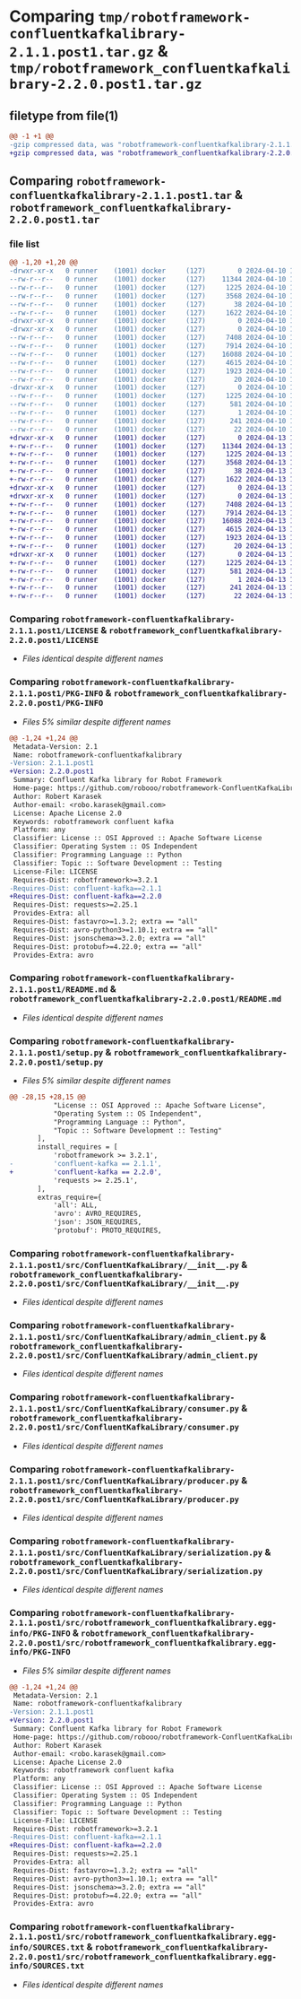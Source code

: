 # Comparing `tmp/robotframework-confluentkafkalibrary-2.1.1.post1.tar.gz` & `tmp/robotframework_confluentkafkalibrary-2.2.0.post1.tar.gz`

## filetype from file(1)

```diff
@@ -1 +1 @@
-gzip compressed data, was "robotframework-confluentkafkalibrary-2.1.1.post1.tar", last modified: Wed Apr 10 19:32:30 2024, max compression
+gzip compressed data, was "robotframework_confluentkafkalibrary-2.2.0.post1.tar", last modified: Sat Apr 13 19:52:38 2024, max compression
```

## Comparing `robotframework-confluentkafkalibrary-2.1.1.post1.tar` & `robotframework_confluentkafkalibrary-2.2.0.post1.tar`

### file list

```diff
@@ -1,20 +1,20 @@
-drwxr-xr-x   0 runner    (1001) docker     (127)        0 2024-04-10 19:32:30.342513 robotframework-confluentkafkalibrary-2.1.1.post1/
--rw-r--r--   0 runner    (1001) docker     (127)    11344 2024-04-10 19:32:26.000000 robotframework-confluentkafkalibrary-2.1.1.post1/LICENSE
--rw-r--r--   0 runner    (1001) docker     (127)     1225 2024-04-10 19:32:30.342513 robotframework-confluentkafkalibrary-2.1.1.post1/PKG-INFO
--rw-r--r--   0 runner    (1001) docker     (127)     3568 2024-04-10 19:32:26.000000 robotframework-confluentkafkalibrary-2.1.1.post1/README.md
--rw-r--r--   0 runner    (1001) docker     (127)       38 2024-04-10 19:32:30.342513 robotframework-confluentkafkalibrary-2.1.1.post1/setup.cfg
--rw-r--r--   0 runner    (1001) docker     (127)     1622 2024-04-10 19:32:26.000000 robotframework-confluentkafkalibrary-2.1.1.post1/setup.py
-drwxr-xr-x   0 runner    (1001) docker     (127)        0 2024-04-10 19:32:30.338513 robotframework-confluentkafkalibrary-2.1.1.post1/src/
-drwxr-xr-x   0 runner    (1001) docker     (127)        0 2024-04-10 19:32:30.338513 robotframework-confluentkafkalibrary-2.1.1.post1/src/ConfluentKafkaLibrary/
--rw-r--r--   0 runner    (1001) docker     (127)     7408 2024-04-10 19:32:26.000000 robotframework-confluentkafkalibrary-2.1.1.post1/src/ConfluentKafkaLibrary/__init__.py
--rw-r--r--   0 runner    (1001) docker     (127)     7914 2024-04-10 19:32:26.000000 robotframework-confluentkafkalibrary-2.1.1.post1/src/ConfluentKafkaLibrary/admin_client.py
--rw-r--r--   0 runner    (1001) docker     (127)    16088 2024-04-10 19:32:26.000000 robotframework-confluentkafkalibrary-2.1.1.post1/src/ConfluentKafkaLibrary/consumer.py
--rw-r--r--   0 runner    (1001) docker     (127)     4615 2024-04-10 19:32:26.000000 robotframework-confluentkafkalibrary-2.1.1.post1/src/ConfluentKafkaLibrary/producer.py
--rw-r--r--   0 runner    (1001) docker     (127)     1923 2024-04-10 19:32:26.000000 robotframework-confluentkafkalibrary-2.1.1.post1/src/ConfluentKafkaLibrary/serialization.py
--rw-r--r--   0 runner    (1001) docker     (127)       20 2024-04-10 19:32:26.000000 robotframework-confluentkafkalibrary-2.1.1.post1/src/ConfluentKafkaLibrary/version.py
-drwxr-xr-x   0 runner    (1001) docker     (127)        0 2024-04-10 19:32:30.338513 robotframework-confluentkafkalibrary-2.1.1.post1/src/robotframework_confluentkafkalibrary.egg-info/
--rw-r--r--   0 runner    (1001) docker     (127)     1225 2024-04-10 19:32:30.000000 robotframework-confluentkafkalibrary-2.1.1.post1/src/robotframework_confluentkafkalibrary.egg-info/PKG-INFO
--rw-r--r--   0 runner    (1001) docker     (127)      581 2024-04-10 19:32:30.000000 robotframework-confluentkafkalibrary-2.1.1.post1/src/robotframework_confluentkafkalibrary.egg-info/SOURCES.txt
--rw-r--r--   0 runner    (1001) docker     (127)        1 2024-04-10 19:32:30.000000 robotframework-confluentkafkalibrary-2.1.1.post1/src/robotframework_confluentkafkalibrary.egg-info/dependency_links.txt
--rw-r--r--   0 runner    (1001) docker     (127)      241 2024-04-10 19:32:30.000000 robotframework-confluentkafkalibrary-2.1.1.post1/src/robotframework_confluentkafkalibrary.egg-info/requires.txt
--rw-r--r--   0 runner    (1001) docker     (127)       22 2024-04-10 19:32:30.000000 robotframework-confluentkafkalibrary-2.1.1.post1/src/robotframework_confluentkafkalibrary.egg-info/top_level.txt
+drwxr-xr-x   0 runner    (1001) docker     (127)        0 2024-04-13 19:52:38.663756 robotframework_confluentkafkalibrary-2.2.0.post1/
+-rw-r--r--   0 runner    (1001) docker     (127)    11344 2024-04-13 19:52:32.000000 robotframework_confluentkafkalibrary-2.2.0.post1/LICENSE
+-rw-r--r--   0 runner    (1001) docker     (127)     1225 2024-04-13 19:52:38.663756 robotframework_confluentkafkalibrary-2.2.0.post1/PKG-INFO
+-rw-r--r--   0 runner    (1001) docker     (127)     3568 2024-04-13 19:52:32.000000 robotframework_confluentkafkalibrary-2.2.0.post1/README.md
+-rw-r--r--   0 runner    (1001) docker     (127)       38 2024-04-13 19:52:38.663756 robotframework_confluentkafkalibrary-2.2.0.post1/setup.cfg
+-rw-r--r--   0 runner    (1001) docker     (127)     1622 2024-04-13 19:52:32.000000 robotframework_confluentkafkalibrary-2.2.0.post1/setup.py
+drwxr-xr-x   0 runner    (1001) docker     (127)        0 2024-04-13 19:52:38.659756 robotframework_confluentkafkalibrary-2.2.0.post1/src/
+drwxr-xr-x   0 runner    (1001) docker     (127)        0 2024-04-13 19:52:38.659756 robotframework_confluentkafkalibrary-2.2.0.post1/src/ConfluentKafkaLibrary/
+-rw-r--r--   0 runner    (1001) docker     (127)     7408 2024-04-13 19:52:32.000000 robotframework_confluentkafkalibrary-2.2.0.post1/src/ConfluentKafkaLibrary/__init__.py
+-rw-r--r--   0 runner    (1001) docker     (127)     7914 2024-04-13 19:52:32.000000 robotframework_confluentkafkalibrary-2.2.0.post1/src/ConfluentKafkaLibrary/admin_client.py
+-rw-r--r--   0 runner    (1001) docker     (127)    16088 2024-04-13 19:52:32.000000 robotframework_confluentkafkalibrary-2.2.0.post1/src/ConfluentKafkaLibrary/consumer.py
+-rw-r--r--   0 runner    (1001) docker     (127)     4615 2024-04-13 19:52:32.000000 robotframework_confluentkafkalibrary-2.2.0.post1/src/ConfluentKafkaLibrary/producer.py
+-rw-r--r--   0 runner    (1001) docker     (127)     1923 2024-04-13 19:52:32.000000 robotframework_confluentkafkalibrary-2.2.0.post1/src/ConfluentKafkaLibrary/serialization.py
+-rw-r--r--   0 runner    (1001) docker     (127)       20 2024-04-13 19:52:32.000000 robotframework_confluentkafkalibrary-2.2.0.post1/src/ConfluentKafkaLibrary/version.py
+drwxr-xr-x   0 runner    (1001) docker     (127)        0 2024-04-13 19:52:38.663756 robotframework_confluentkafkalibrary-2.2.0.post1/src/robotframework_confluentkafkalibrary.egg-info/
+-rw-r--r--   0 runner    (1001) docker     (127)     1225 2024-04-13 19:52:38.000000 robotframework_confluentkafkalibrary-2.2.0.post1/src/robotframework_confluentkafkalibrary.egg-info/PKG-INFO
+-rw-r--r--   0 runner    (1001) docker     (127)      581 2024-04-13 19:52:38.000000 robotframework_confluentkafkalibrary-2.2.0.post1/src/robotframework_confluentkafkalibrary.egg-info/SOURCES.txt
+-rw-r--r--   0 runner    (1001) docker     (127)        1 2024-04-13 19:52:38.000000 robotframework_confluentkafkalibrary-2.2.0.post1/src/robotframework_confluentkafkalibrary.egg-info/dependency_links.txt
+-rw-r--r--   0 runner    (1001) docker     (127)      241 2024-04-13 19:52:38.000000 robotframework_confluentkafkalibrary-2.2.0.post1/src/robotframework_confluentkafkalibrary.egg-info/requires.txt
+-rw-r--r--   0 runner    (1001) docker     (127)       22 2024-04-13 19:52:38.000000 robotframework_confluentkafkalibrary-2.2.0.post1/src/robotframework_confluentkafkalibrary.egg-info/top_level.txt
```

### Comparing `robotframework-confluentkafkalibrary-2.1.1.post1/LICENSE` & `robotframework_confluentkafkalibrary-2.2.0.post1/LICENSE`

 * *Files identical despite different names*

### Comparing `robotframework-confluentkafkalibrary-2.1.1.post1/PKG-INFO` & `robotframework_confluentkafkalibrary-2.2.0.post1/PKG-INFO`

 * *Files 5% similar despite different names*

```diff
@@ -1,24 +1,24 @@
 Metadata-Version: 2.1
 Name: robotframework-confluentkafkalibrary
-Version: 2.1.1.post1
+Version: 2.2.0.post1
 Summary: Confluent Kafka library for Robot Framework
 Home-page: https://github.com/robooo/robotframework-ConfluentKafkaLibrary
 Author: Robert Karasek
 Author-email: <robo.karasek@gmail.com>
 License: Apache License 2.0
 Keywords: robotframework confluent kafka
 Platform: any
 Classifier: License :: OSI Approved :: Apache Software License
 Classifier: Operating System :: OS Independent
 Classifier: Programming Language :: Python
 Classifier: Topic :: Software Development :: Testing
 License-File: LICENSE
 Requires-Dist: robotframework>=3.2.1
-Requires-Dist: confluent-kafka==2.1.1
+Requires-Dist: confluent-kafka==2.2.0
 Requires-Dist: requests>=2.25.1
 Provides-Extra: all
 Requires-Dist: fastavro>=1.3.2; extra == "all"
 Requires-Dist: avro-python3>=1.10.1; extra == "all"
 Requires-Dist: jsonschema>=3.2.0; extra == "all"
 Requires-Dist: protobuf>=4.22.0; extra == "all"
 Provides-Extra: avro
```

### Comparing `robotframework-confluentkafkalibrary-2.1.1.post1/README.md` & `robotframework_confluentkafkalibrary-2.2.0.post1/README.md`

 * *Files identical despite different names*

### Comparing `robotframework-confluentkafkalibrary-2.1.1.post1/setup.py` & `robotframework_confluentkafkalibrary-2.2.0.post1/setup.py`

 * *Files 5% similar despite different names*

```diff
@@ -28,15 +28,15 @@
           "License :: OSI Approved :: Apache Software License",
           "Operating System :: OS Independent",
           "Programming Language :: Python",
           "Topic :: Software Development :: Testing"
       ],
       install_requires = [
           'robotframework >= 3.2.1',
-          'confluent-kafka == 2.1.1',
+          'confluent-kafka == 2.2.0',
           'requests >= 2.25.1',
       ],
       extras_require={
           'all': ALL,
           'avro': AVRO_REQUIRES,
           'json': JSON_REQUIRES,
           'protobuf': PROTO_REQUIRES,
```

### Comparing `robotframework-confluentkafkalibrary-2.1.1.post1/src/ConfluentKafkaLibrary/__init__.py` & `robotframework_confluentkafkalibrary-2.2.0.post1/src/ConfluentKafkaLibrary/__init__.py`

 * *Files identical despite different names*

### Comparing `robotframework-confluentkafkalibrary-2.1.1.post1/src/ConfluentKafkaLibrary/admin_client.py` & `robotframework_confluentkafkalibrary-2.2.0.post1/src/ConfluentKafkaLibrary/admin_client.py`

 * *Files identical despite different names*

### Comparing `robotframework-confluentkafkalibrary-2.1.1.post1/src/ConfluentKafkaLibrary/consumer.py` & `robotframework_confluentkafkalibrary-2.2.0.post1/src/ConfluentKafkaLibrary/consumer.py`

 * *Files identical despite different names*

### Comparing `robotframework-confluentkafkalibrary-2.1.1.post1/src/ConfluentKafkaLibrary/producer.py` & `robotframework_confluentkafkalibrary-2.2.0.post1/src/ConfluentKafkaLibrary/producer.py`

 * *Files identical despite different names*

### Comparing `robotframework-confluentkafkalibrary-2.1.1.post1/src/ConfluentKafkaLibrary/serialization.py` & `robotframework_confluentkafkalibrary-2.2.0.post1/src/ConfluentKafkaLibrary/serialization.py`

 * *Files identical despite different names*

### Comparing `robotframework-confluentkafkalibrary-2.1.1.post1/src/robotframework_confluentkafkalibrary.egg-info/PKG-INFO` & `robotframework_confluentkafkalibrary-2.2.0.post1/src/robotframework_confluentkafkalibrary.egg-info/PKG-INFO`

 * *Files 5% similar despite different names*

```diff
@@ -1,24 +1,24 @@
 Metadata-Version: 2.1
 Name: robotframework-confluentkafkalibrary
-Version: 2.1.1.post1
+Version: 2.2.0.post1
 Summary: Confluent Kafka library for Robot Framework
 Home-page: https://github.com/robooo/robotframework-ConfluentKafkaLibrary
 Author: Robert Karasek
 Author-email: <robo.karasek@gmail.com>
 License: Apache License 2.0
 Keywords: robotframework confluent kafka
 Platform: any
 Classifier: License :: OSI Approved :: Apache Software License
 Classifier: Operating System :: OS Independent
 Classifier: Programming Language :: Python
 Classifier: Topic :: Software Development :: Testing
 License-File: LICENSE
 Requires-Dist: robotframework>=3.2.1
-Requires-Dist: confluent-kafka==2.1.1
+Requires-Dist: confluent-kafka==2.2.0
 Requires-Dist: requests>=2.25.1
 Provides-Extra: all
 Requires-Dist: fastavro>=1.3.2; extra == "all"
 Requires-Dist: avro-python3>=1.10.1; extra == "all"
 Requires-Dist: jsonschema>=3.2.0; extra == "all"
 Requires-Dist: protobuf>=4.22.0; extra == "all"
 Provides-Extra: avro
```

### Comparing `robotframework-confluentkafkalibrary-2.1.1.post1/src/robotframework_confluentkafkalibrary.egg-info/SOURCES.txt` & `robotframework_confluentkafkalibrary-2.2.0.post1/src/robotframework_confluentkafkalibrary.egg-info/SOURCES.txt`

 * *Files identical despite different names*

